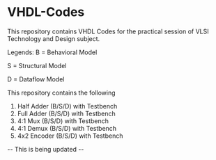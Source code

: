 # VHDL-Codes
This repository contains VHDL Codes for the practical session of VLSI Technology and Design subject.

Legends:
B = Behavioral Model

S = Structural Model

D = Dataflow Model

This repository contains the following
1) Half Adder (B/S/D) with Testbench
2) Full Adder (B/S/D) with Testbench
3) 4:1 Mux (B/S/D) with Testbench
4) 4:1 Demux (B/S/D) with Testbench
5) 4x2 Encoder (B/S/D) with Testbench

-- This is being updated --
